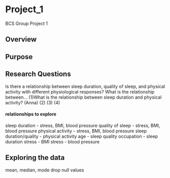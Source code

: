# Project_1
BCS Group Project 1
## Overview

## Purpose

## Research Questions
Is there a relationship between sleep duration, quality of sleep, and physical activity with different physiological responses?
What is the relationship between...
    (1)What is the relationship between sleep duration and physical activity? (Anna)
    (2)
    (3)
    (4)
    
#### relationships to explore
sleep duration - stress, BMI, blood pressure
quality of sleep - stress, BMI, blood pressure
physical activity - stress, BMI, blood pressure
sleep duration/quality - physical activity
age - sleep quality
occupation - sleep duration
stress - BMI
stress - blood pressure

## Exploring the data
mean, median, mode
drop null values
